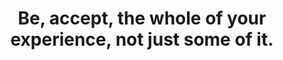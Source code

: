 ---
title: Be, accept, the whole of your experience, not just some of it.
tags: mindfulness experience
star: true
---